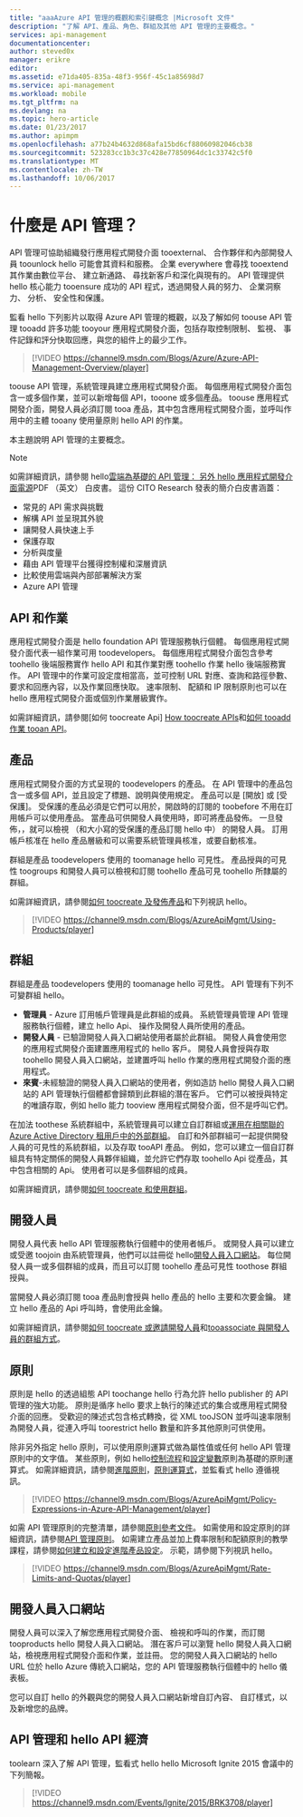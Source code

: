 ```yaml
---
title: "aaaAzure API 管理的概觀和索引鍵概念 |Microsoft 文件"
description: "了解 API、產品、角色、群組及其他 API 管理的主要概念。"
services: api-management
documentationcenter: 
author: steved0x
manager: erikre
editor: 
ms.assetid: e71da405-835a-48f3-956f-45c1a85698d7
ms.service: api-management
ms.workload: mobile
ms.tgt_pltfrm: na
ms.devlang: na
ms.topic: hero-article
ms.date: 01/23/2017
ms.author: apimpm
ms.openlocfilehash: a77b24b4632d868afa15bd6cf88060982046cb38
ms.sourcegitcommit: 523283cc1b3c37c428e77850964dc1c33742c5f0
ms.translationtype: MT
ms.contentlocale: zh-TW
ms.lasthandoff: 10/06/2017
---
```

# <a name="what-is-api-management"></a>什麼是 API 管理？
API 管理可協助組織發行應用程式開發介面 tooexternal、 合作夥伴和內部開發人員 toounlock hello 可能會其資料和服務。 企業 everywhere 會尋找 tooextend 其作業由數位平台、 建立新通路、 尋找新客戶和深化與現有的。 API 管理提供 hello 核心能力 tooensure 成功的 API 程式，透過開發人員的努力、 企業洞察力、 分析、 安全性和保護。

監看 hello 下列影片以取得 Azure API 管理的概觀，以及了解如何 toouse API 管理 tooadd 許多功能 tooyour 應用程式開發介面，包括存取控制限制、 監視、 事件記錄和評分快取回應，與您的組件上的最少工作。

> [!VIDEO https://channel9.msdn.com/Blogs/Azure/Azure-API-Management-Overview/player]
> 
> 

toouse API 管理，系統管理員建立應用程式開發介面。 每個應用程式開發介面包含一或多個作業，並可以新增每個 API，tooone 或多個產品。 toouse 應用程式開發介面，開發人員必須訂閱 tooa 產品，其中包含應用程式開發介面，並呼叫作用中的主體 tooany 使用量原則 hello API 的作業。

本主題說明 API 管理的主要概念。

> [!NOTE]
> 如需詳細資訊，請參閱 hello[雲端為基礎的 API 管理： 另外 hello 應用程式開發介面電源](http://j.mp/ms-apim-whitepaper)PDF （英文） 白皮書。 這份 CITO Research 發表的簡介白皮書涵蓋： 
> 
> * 常見的 API 需求與挑戰
> * 解構 API 並呈現其外貌
> * 讓開發人員快速上手
> * 保護存取
> * 分析與度量
> * 藉由 API 管理平台獲得控制權和深層資訊
> * 比較使用雲端與內部部署解決方案
> * Azure API 管理
> 
> 

## <a name="apis"> </a>API 和作業
應用程式開發介面是 hello foundation API 管理服務執行個體。 每個應用程式開發介面代表一組作業可用 toodevelopers。 每個應用程式開發介面包含參考 toohello 後端服務實作 hello API 和其作業對應 toohello 作業 hello 後端服務實作。 API 管理中的作業可設定度相當高，並可控制 URL 對應、查詢和路徑參數、要求和回應內容，以及作業回應快取。 速率限制、 配額和 IP 限制原則也可以在 hello 應用程式開發介面或個別作業層級實作。

如需詳細資訊，請參閱[如何 toocreate Api] [ How toocreate APIs]和[如何 tooadd 作業 tooan API][How tooadd operations tooan API]。

## <a name="products"> </a> 產品
應用程式開發介面的方式呈現的 toodevelopers 的產品。 在 API 管理中的產品包含一或多個 API，並且設定了標題、說明與使用規定。 產品可以是 [開放] 或 [受保護]。 受保護的產品必須是它們可以用於，開啟時的訂閱的 toobefore 不用在訂用帳戶可以使用產品。 當產品可供開發人員使用時，即可將產品發佈。 一旦發佈，，就可以檢視 （和大小寫的受保護的產品訂閱 hello 中） 的開發人員。 訂用帳戶核准在 hello 產品層級和可以需要系統管理員核准，或要自動核准。

群組是產品 toodevelopers 使用的 toomanage hello 可見性。 產品授與的可見性 toogroups 和開發人員可以檢視和訂閱 toohello 產品可見 toohello 所隸屬的群組。 

如需詳細資訊，請參閱[如何 toocreate 及發佈產品][ How toocreate and publish a product]和下列視訊 hello。

> [!VIDEO https://channel9.msdn.com/Blogs/AzureApiMgmt/Using-Products/player]
> 
> 

## <a name="groups"> </a> 群組
群組是產品 toodevelopers 使用的 toomanage hello 可見性。 API 管理有下列不可變群組 hello。

* **管理員** - Azure 訂用帳戶管理員是此群組的成員。 系統管理員管理 API 管理服務執行個體，建立 hello Api、 操作及開發人員所使用的產品。
* **開發人員** - 已驗證開發人員入口網站使用者屬於此群組。 開發人員會使用您的應用程式開發介面建置應用程式的 hello 客戶。 開發人員會授與存取 toohello 開發人員入口網站，並建置呼叫 hello 作業的應用程式開發介面的應用程式。
* **來賓**-未經驗證的開發人員入口網站的使用者，例如造訪 hello 開發人員入口網站的 API 管理執行個體都會歸類到此群組的潛在客戶。 它們可以被授與特定的唯讀存取，例如 hello 能力 tooview 應用程式開發介面，但不是呼叫它們。

在加法 toothese 系統群組中，系統管理員可以建立自訂群組或[運用在相關聯的 Azure Active Directory 租用戶中的外部群組](api-management-howto-aad.md#how-to-add-an-external-azure-active-directory-group)。 自訂和外部群組可一起提供開發人員的可見性的系統群組，以及存取 tooAPI 產品。 例如，您可以建立一個自訂群組具有特定關係的開發人員夥伴組織，並允許它們存取 toohello Api 從產品，其中包含相關的 Api。 使用者可以是多個群組的成員。

如需詳細資訊，請參閱[如何 toocreate 和使用群組][How toocreate and use groups]。

## <a name="developers"> </a> 開發人員
開發人員代表 hello API 管理服務執行個體中的使用者帳戶。 或開發人員可以建立或受邀 toojoin 由系統管理員，他們可以註冊從 hello[開發人員入口網站][Developer portal]。 每位開發人員一或多個群組的成員，而且可以訂閱 toohello 產品可見性 toothose 群組授與。

當開發人員必須訂閱 tooa 產品則會授與 hello 產品的 hello 主要和次要金鑰。 建立 hello 產品的 Api 呼叫時，會使用此金鑰。

如需詳細資訊，請參閱[如何 toocreate 或邀請開發人員][ How toocreate or invite developers]和[tooassociate 與開發人員的群組方式][How tooassociate groups with developers]。

## <a name="policies"> </a> 原則
原則是 hello 的透過組態 API toochange hello 行為允許 hello publisher 的 API 管理的強大功能。 原則是循序 hello 要求上執行的陳述式的集合或應用程式開發介面的回應。 受歡迎的陳述式包含格式轉換，從 XML tooJSON 並呼叫速率限制為開發人員，從連入呼叫 toorestrict hello 數量和許多其他原則可供使用。

除非另外指定 hello 原則，可以使用原則運算式做為屬性值或任何 hello API 管理原則中的文字值。 某些原則，例如 hello[控制流程](https://msdn.microsoft.com/library/azure/dn894085.aspx#choose)和[設定變數](https://msdn.microsoft.com/library/azure/dn894085.aspx#set-variable)原則為基礎的原則運算式。 如需詳細資訊，請參閱[進階原則](https://msdn.microsoft.com/library/azure/dn894085.aspx#AdvancedPolicies)，[原則運算式](https://msdn.microsoft.com/library/azure/dn910913.aspx)，並監看式 hello 遵循視訊。

> [!VIDEO https://channel9.msdn.com/Blogs/AzureApiMgmt/Policy-Expressions-in-Azure-API-Management/player]
> 
> 

如需 API 管理原則的完整清單，請參閱[原則參考文件][Policy reference]。 如需使用和設定原則的詳細資訊，請參閱[API 管理原則][API Management policies]。 如需建立產品並加上費率限制和配額原則的教學課程，請參閱[如何建立和設定進階產品設定][How create and configure advanced product settings]。 示範，請參閱下列視訊 hello。

> [!VIDEO https://channel9.msdn.com/Blogs/AzureApiMgmt/Rate-Limits-and-Quotas/player]
> 
> 

## <a name="developer-portal"> </a> 開發人員入口網站
開發人員可以深入了解您應用程式開發介面、 檢視和呼叫的作業，而訂閱 tooproducts hello 開發人員入口網站。 潛在客戶可以瀏覽 hello 開發人員入口網站，檢視應用程式開發介面和作業，並註冊。 您的開發人員入口網站的 hello URL 位於 hello Azure 傳統入口網站，您的 API 管理服務執行個體中的 hello 儀表板。

您可以自訂 hello 的外觀與您的開發人員入口網站新增自訂內容、 自訂樣式，以及新增您的品牌。

## <a name="api-management-and-hello-api-economy"></a>API 管理和 hello API 經濟
toolearn 深入了解 API 管理，監看式 hello hello Microsoft Ignite 2015 會議中的下列簡報。

> [!VIDEO https://channel9.msdn.com/Events/Ignite/2015/BRK3708/player]
> 
> 

[APIs and operations]: #apis
[Products]: #products
[Groups]: #groups
[Developers]: #developers
[Policies]: #policies
[Developer portal]: #developer-portal

[How toocreate APIs]: api-management-howto-create-apis.md
[How tooadd operations tooan API]: api-management-howto-add-operations.md
[How toocreate and publish a product]: api-management-howto-add-products.md
[How toocreate and use groups]: api-management-howto-create-groups.md
[How tooassociate groups with developers]: api-management-howto-create-groups.md#associate-group-developer
[How create and configure advanced product settings]: api-management-howto-product-with-rules.md
[How toocreate or invite developers]: api-management-howto-create-or-invite-developers.md
[Policy reference]: api-management-policy-reference.md
[API Management policies]: api-management-howto-policies.md
[Create an API Management service instance]: api-management-get-started.md#create-service-instance




